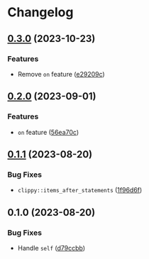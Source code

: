 # Changelog

## [0.3.0](https://github.com/JonathanWoollett-Light/log-instrument/compare/log-instrument-macros-v0.2.0...log-instrument-macros-v0.3.0) (2023-10-23)


### Features

* Remove `on` feature ([e29209c](https://github.com/JonathanWoollett-Light/log-instrument/commit/e29209c8ab45cd8449326a3775935a4e317c8f6c))

## [0.2.0](https://github.com/JonathanWoollett-Light/log-instrument/compare/log-instrument-macros-v0.1.1...log-instrument-macros-v0.2.0) (2023-09-01)


### Features

* `on` feature ([56ea70c](https://github.com/JonathanWoollett-Light/log-instrument/commit/56ea70c5854039757735319407f3eff6e39a7500))

## [0.1.1](https://github.com/JonathanWoollett-Light/log-instrument/compare/log-instrument-macros-v0.1.0...log-instrument-macros-v0.1.1) (2023-08-20)


### Bug Fixes

* `clippy::items_after_statements` ([1f96d6f](https://github.com/JonathanWoollett-Light/log-instrument/commit/1f96d6f41876efd95ef46fb05e2d9436d3774e56))

## 0.1.0 (2023-08-20)


### Bug Fixes

* Handle `self` ([d79ccbb](https://github.com/JonathanWoollett-Light/log-instrument/commit/d79ccbb4139f418dcca498e90b57da86971d35fc))
